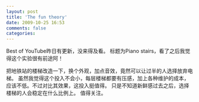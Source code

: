 ```yaml
---
layout: post
title: 'The fun theory'
date: 2009-10-25 16:53
comments: false
categories: 
---
```

    

Best of YouTube昨日有更新，没来得及看。
标题为Piano stairs，看了之后我觉得这个实验很有前途阿！

把地铁站的楼梯改造一下，换个外观，加点音效，竟然可以让过半的人选择放弃电梯。
虽然我觉得这个投入不会小，每层楼梯都要有压感，加上各种维护的成本，应该不低。不过对比其效果，这投入挺值得。
只是不知道新鲜感过去之后，选择楼梯的人会稳定在什么比例上。
值得关注。
